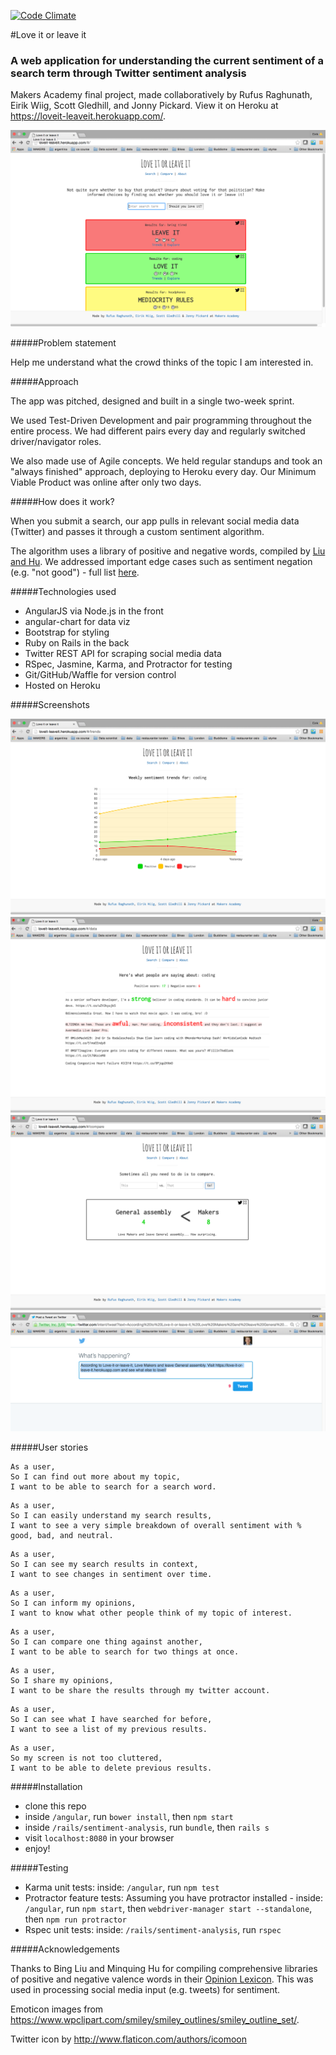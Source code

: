 [![Code Climate](https://codeclimate.com/github/eilw/sentiment-analysis/badges/gpa.svg)](https://codeclimate.com/github/eilw/sentiment-analysis) 

#Love it or leave it
### A web application for understanding the current sentiment of a search term through Twitter sentiment analysis

Makers Academy final project, made collaboratively by Rufus Raghunath, Eirik Wiig, Scott Gledhill, and Jonny Pickard. View it on Heroku at https://loveit-leaveit.herokuapp.com/.

![main_search](/angular/app/images/screenshots/main.png)

#####Problem statement

Help me understand what the crowd thinks of the topic I am interested in.

#####Approach

The app was pitched, designed and built in a single two-week sprint.

We used Test-Driven Development and pair programming throughout the entire process. We had different pairs every day and regularly switched driver/navigator roles.

We also made use of Agile concepts. We held regular standups and took an "always finished" approach, deploying to Heroku every day. Our Minimum Viable Product was online after only two days.

#####How does it work?

When you submit a search, our app pulls in relevant social media data (Twitter) and passes it through a custom sentiment algorithm.

The algorithm uses a library of positive and negative words, compiled by <a href="https://www.cs.uic.edu/~liub/FBS/sentiment-analysis.html#lexicon">Liu and Hu</a>. We addressed important edge cases such as sentiment negation (e.g. "not good") - full list <a href="https://github.com/rufusraghunath/crowdsource-due-diligence/blob/development/edge_cases.md">here</a>.

#####Technologies used

- AngularJS via Node.js in the front
- angular-chart for data viz
- Bootstrap for styling
- Ruby on Rails in the back
- Twitter REST API for scraping social media data
- RSpec, Jasmine, Karma, and Protractor for testing
- Git/GitHub/Waffle for version control
- Hosted on Heroku

#####Screenshots

![trends](/angular/app/images/screenshots/trends.png)
![explore](/angular/app/images/screenshots/data.png)
![compare](/angular/app/images/screenshots/compare_search.png)
![twitter](/angular/app/images/screenshots/twitter.png)

#####User stories

```
As a user,
So I can find out more about my topic,
I want to be able to search for a search word.
```
```
As a user,
So I can easily understand my search results,
I want to see a very simple breakdown of overall sentiment with % good, bad, and neutral.
```
```
As a user,
So I can see my search results in context,
I want to see changes in sentiment over time.
```
```
As a user,
So I can inform my opinions,
I want to know what other people think of my topic of interest.
```
```
As a user,
So I can compare one thing against another,
I want to be able to search for two things at once.
```
```
As a user,
So I share my opinions,
I want to be share the results through my twitter account.
```
```
As a user,
So I can see what I have searched for before,
I want to see a list of my previous results.
```
```
As a user,
So my screen is not too cluttered,
I want to be able to delete previous results.
```

#####Installation
- clone this repo
- inside ```/angular```, run ```bower install```, then ```npm start```
- inside ```/rails/sentiment-analysis```, run ```bundle```, then ```rails s```
- visit ```localhost:8080``` in your browser
- enjoy!

#####Testing
- Karma unit tests: inside: ```/angular```, run ```npm test``` 
- Protractor feature tests: Assuming you have protractor installed -  inside: ```/angular```, run ```npm start```, then ```webdriver-manager start --standalone```, then ```npm run protractor``` 
- Rspec unit tests: inside: ```/rails/sentiment-analysis```, run ```rspec``` 


#####Acknowledgements

Thanks to Bing Liu and Minquing Hu for compiling comprehensive libraries of positive and negative valence words in their <a href='https://www.cs.uic.edu/~liub/FBS/sentiment-analysis.html#lexicon'>Opinion Lexicon</a>. This was used in processing social media input (e.g. tweets) for sentiment.

Emoticon images from https://www.wpclipart.com/smiley/smiley_outlines/smiley_outline_set/.

Twitter icon by http://www.flaticon.com/authors/icomoon
